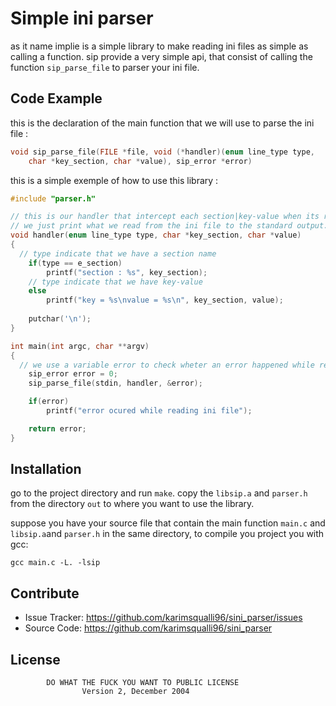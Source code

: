 Simple ini parser
========

as it name implie is a simple library to make reading ini files as simple as calling a function.
sip provide a very simple api, that consist of calling the function `sip_parse_file` to parser your ini file.

Code Example
------------

this is the declaration of the main function that we will use to parse the ini file :

```c
void sip_parse_file(FILE *file, void (*handler)(enum line_type type, 
	char *key_section, char *value), sip_error *error)
```

this is a simple exemple of how to use this library :

```c
#include "parser.h"

// this is our handler that intercept each section|key-value when its read from the ini file
// we just print what we read from the ini file to the standard output.
void handler(enum line_type type, char *key_section, char *value)
{
  // type indicate that we have a section name 
	if(type == e_section) 
		printf("section : %s", key_section);
	// type indicate that we have key-value
	else 
		printf("key = %s\nvalue = %s\n", key_section, value);
	
	putchar('\n');
}

int main(int argc, char **argv)
{
  // we use a variable error to check wheter an error happened while reading the ini file
	sip_error error = 0;
	sip_parse_file(stdin, handler, &error);

	if(error) 
		printf("error ocured while reading ini file");

	return error;
}
```

Installation
------------

go to the project directory and run `make`.
copy the `libsip.a` and `parser.h` from the directory `out` to where you want to use the library.

suppose you have your source file that contain the main function `main.c` and `libsip.a`and `parser.h` in the same directory,
to compile you project you with gcc:

``` gcc main.c -L. -lsip ```

Contribute
----------

- Issue Tracker: https://github.com/karimsqualli96/sini_parser/issues
- Source Code: https://github.com/karimsqualli96/sini_parser

License
-------
            DO WHAT THE FUCK YOU WANT TO PUBLIC LICENSE
                    Version 2, December 2004
